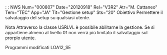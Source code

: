  :  : NWS Num="000807" Date="20120918" Rel="V3R2" Atr="M. Cattaneo" Tem="TEC" App="JA" Tit="Gestione setup" Sts="20"
Obiettivo
Permettere il salvataggio del setup su qualsiasi utente.

Nota
Attraverso la classe USRLVL è possibile abilitarne la gestione.
Se si appartiene almeno al livello 01 non verrà più limitato il salvataggio sul prorpio utente.

Programmi modificati
LOA12_SE
